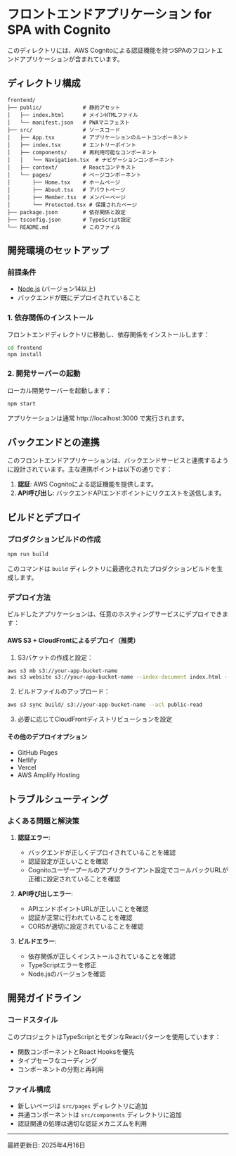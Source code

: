 # フロントエンドアプリケーション for SPA with Cognito

このディレクトリには、AWS Cognitoによる認証機能を持つSPAのフロントエンドアプリケーションが含まれています。

## ディレクトリ構成

```
frontend/
├── public/             # 静的アセット
│   ├── index.html      # メインHTMLファイル
│   └── manifest.json   # PWAマニフェスト
├── src/                # ソースコード
│   ├── App.tsx         # アプリケーションのルートコンポーネント
│   ├── index.tsx       # エントリーポイント
│   ├── components/     # 再利用可能なコンポーネント
│   │   └── Navigation.tsx  # ナビゲーションコンポーネント
│   ├── context/        # Reactコンテキスト
│   └── pages/          # ページコンポーネント
│       ├── Home.tsx    # ホームページ
│       ├── About.tsx   # アバウトページ
│       ├── Member.tsx  # メンバーページ
│       └── Protected.tsx # 保護されたページ
├── package.json        # 依存関係と設定
├── tsconfig.json       # TypeScript設定
└── README.md           # このファイル
```

## 開発環境のセットアップ

### 前提条件

- [Node.js](https://nodejs.org/) (バージョン14以上)
- バックエンドが既にデプロイされていること

### 1. 依存関係のインストール

フロントエンドディレクトリに移動し、依存関係をインストールします：

```bash
cd frontend
npm install
```

### 2. 開発サーバーの起動

ローカル開発サーバーを起動します：

```bash
npm start
```

アプリケーションは通常 http://localhost:3000 で実行されます。

## バックエンドとの連携

このフロントエンドアプリケーションは、バックエンドサービスと連携するように設計されています。主な連携ポイントは以下の通りです：

1. **認証**: AWS Cognitoによる認証機能を提供します。
2. **API呼び出し**: バックエンドAPIエンドポイントにリクエストを送信します。

## ビルドとデプロイ

### プロダクションビルドの作成

```bash
npm run build
```

このコマンドは `build` ディレクトリに最適化されたプロダクションビルドを生成します。

### デプロイ方法

ビルドしたアプリケーションは、任意のホスティングサービスにデプロイできます：

#### AWS S3 + CloudFrontによるデプロイ（推奨）

1. S3バケットの作成と設定：

```bash
aws s3 mb s3://your-app-bucket-name
aws s3 website s3://your-app-bucket-name --index-document index.html --error-document index.html
```

2. ビルドファイルのアップロード：

```bash
aws s3 sync build/ s3://your-app-bucket-name --acl public-read
```

3. 必要に応じてCloudFrontディストリビューションを設定

#### その他のデプロイオプション

- GitHub Pages
- Netlify
- Vercel
- AWS Amplify Hosting

## トラブルシューティング

### よくある問題と解決策

1. **認証エラー**:

   - バックエンドが正しくデプロイされていることを確認
   - 認証設定が正しいことを確認
   - Cognitoユーザープールのアプリクライアント設定でコールバックURLが正確に設定されていることを確認

2. **API呼び出しエラー**:

   - APIエンドポイントURLが正しいことを確認
   - 認証が正常に行われていることを確認
   - CORSが適切に設定されていることを確認

3. **ビルドエラー**:
   - 依存関係が正しくインストールされていることを確認
   - TypeScriptエラーを修正
   - Node.jsのバージョンを確認

## 開発ガイドライン

### コードスタイル

このプロジェクトはTypeScriptとモダンなReactパターンを使用しています：

- 関数コンポーネントとReact Hooksを優先
- タイプセーフなコーディング
- コンポーネントの分割と再利用

### ファイル構成

- 新しいページは `src/pages` ディレクトリに追加
- 共通コンポーネントは `src/components` ディレクトリに追加
- 認証関連の処理は適切な認証メカニズムを利用

---

最終更新日: 2025年4月16日
